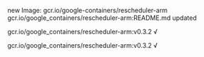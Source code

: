 new Image: gcr.io/google-containers/rescheduler-arm
gcr.io/google_containers/rescheduler-arm:README.md updated 

gcr.io/google_containers/rescheduler-arm:v0.3.2 √

gcr.io/google_containers/rescheduler-arm:v0.3.2 √

